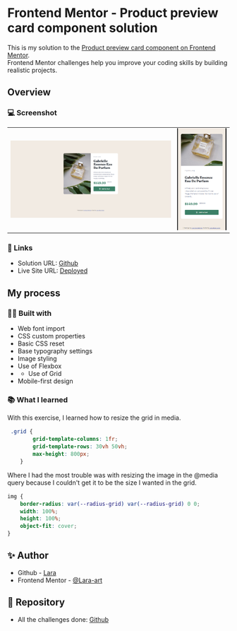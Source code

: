 # Frontend Mentor - Product preview card component solution

This is my solution to the <a href="https://www.frontendmentor.io/learning-paths/building-responsive-layouts--z1qCXVqkD/steps/669b079685c991733471a1bd/challenge/start"> Product preview card component on Frontend Mentor</a>.<br> Frontend Mentor challenges help you improve your coding skills by building realistic projects. 


## Overview

### 💻 Screenshot

<table>
  <tr>
    <td style="width: 75%;"><img src="https://github.com/Lara-art/Product-preview-card-component/blob/main/screenshot/Desktop.PNG" alt="Vista de Escritorio" style="width: 100%;"/></td>
    <td style="width: 25%;"><img src="https://github.com/Lara-art/Product-preview-card-component/blob/main/screenshot/Mobile.PNG"  alt="Vista Móvil" style="width: 100%;"/></td>
  </tr>
</table>

### 🔗 Links

- Solution URL: [Github](https://github.com/Lara-art/Product-preview-card-component)
- Live Site URL: [Deployed](https://lara-art.github.io/Product-preview-card-component/)

## My process

### 👩‍💻 Built with

- Web font import
- CSS custom properties
- Basic CSS reset
- Base typography settings
- Image styling
- Use of Flexbox
- - Use of Grid
- Mobile-first design


### 📚 What I learned

With this exercise, I learned how to resize the grid in media.


```css
 .grid {
        grid-template-columns: 1fr;
        grid-template-rows: 30vh 50vh; 
        max-height: 800px;
    }


```
Where I had the most trouble was with resizing the image in the @media query because I couldn't get it to be the size I wanted in the grid.

```css
img {
    border-radius: var(--radius-grid) var(--radius-grid) 0 0;
    width: 100%;
    height: 100%;
    object-fit: cover;
}

```


## ✨ Author

- Github - [Lara](https://github.com/Lara-art)
- Frontend Mentor - [@Lara-art](https://www.frontendmentor.io/profile/Lara-art)

## 📂 Repository

- All the challenges done: [Github](https://github.com/Lara-art/My-Frontend-Mentor-Repository)
